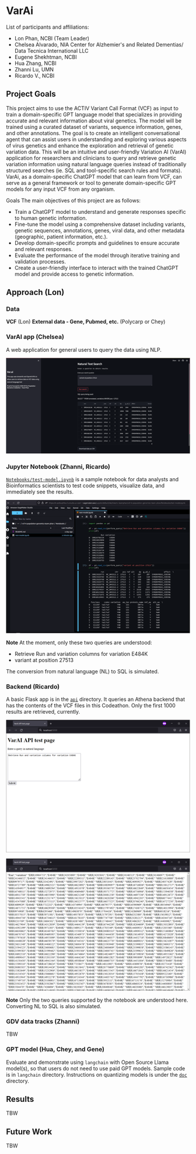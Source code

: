 # VarAi

List of participants and affiliations:

- Lon Phan, NCBI (Team Leader)
- Chelsea Alvarado, NIA Center for Alzhemier's and Related Dementias/ Data Tecnica International LLC
- Eugene Shekhtman, NCBI
- Hua Zhang, NCBI
- Zhanni Lu, UMN
- Ricardo V., NCBI

## Project Goals

This project aims to use the ACTIV Variant Call Format (VCF) as input to train a domain-specific GPT language model that specializes in providing accurate and relevant information about viral genetics. The model will be trained using a curated dataset of variants, sequence information, genes, and other annotations. The goal is to create an intelligent conversational agent that can assist users in understanding and exploring various aspects of virus genetics and enhance the exploration and retrieval of genetic variation data. This will be an intuitive and user-friendly Variation AI (VarAI) application for researchers and clinicians to query and retrieve genetic variation information using natural language queries instead of traditionally structured searches (ie. SQL and tool-specific search rules and formats). VarAi, as a domain-specific ChatGPT model that can learn from VCF, can serve as a general framework or tool to generate domain-specific GPT models for any input VCF from any organism.

Goals The main objectives of this project are as follows:

- Train a ChatGPT model to understand and generate responses specific to human genetic information.
- Fine-tune the model using a comprehensive dataset including variants, genetic sequences, annotations, genes, viral data, and other metadata (geographic, patient information, etc.).
- Develop domain-specific prompts and guidelines to ensure accurate and relevant responses.
- Evaluate the performance of the model through iterative training and validation processes.
- Create a user-friendly interface to interact with the trained ChatGPT model and provide access to genetic information.

## Approach (Lon)

### Data

**VCF** (Lon)
**External data - Gene, Pubmed, etc.** (Polycarp or Chey)

### VarAI app (Chelsea)

A web application for general users to query the data using NLP.

![streamlit page](images/streamlit/streamlit_demo_vcf.png "Streamlit Demo page")

### Jupyter Notebook (Zhanni, Ricardo)

[`Notebooks/test-model.ipynb`](./Notebooks/test-model.ipynb) is a sample
notebook for data analysts and Bioinformatics scientists to test code snippets,
visualize data, and immediately see the results.

![Notebook with results](images/notebooks/nb_results.png "Notebook executing natural language queries")

**Note** At the moment, only these two queries are understood:

- Retrieve Run and variation columns for variation E484K
- variant at position 27513

The conversion from natural language (NL) to SQL is simulated.

### Backend (Ricardo)

A basic Flask app is in the [`api`](./api) directory. It queries an Athena
backend that has the contents of the VCF files in this Codeathon. Only the first
1000 results are retrieved, currently.

![API test page](images/api/test_page.png "Test page")

![API results page](images/api/results_page.png "Results page")

**Note** Only the two queries supported by the notebook are understood here.
Converting NL to SQL is also simulated.

### GDV data tracks (Zhanni)

TBW

### GPT model (Hua, Chey, and Gene)

Evaluate and demonstrate using `langchain` with Open Source Llama model(s), so that users do not need to use paid GPT models. Sample code is in `langchain` directory. Instructions on quantizing models is under the [`doc`](./doc) directory.

## Results

TBW

## Future Work

TBW
